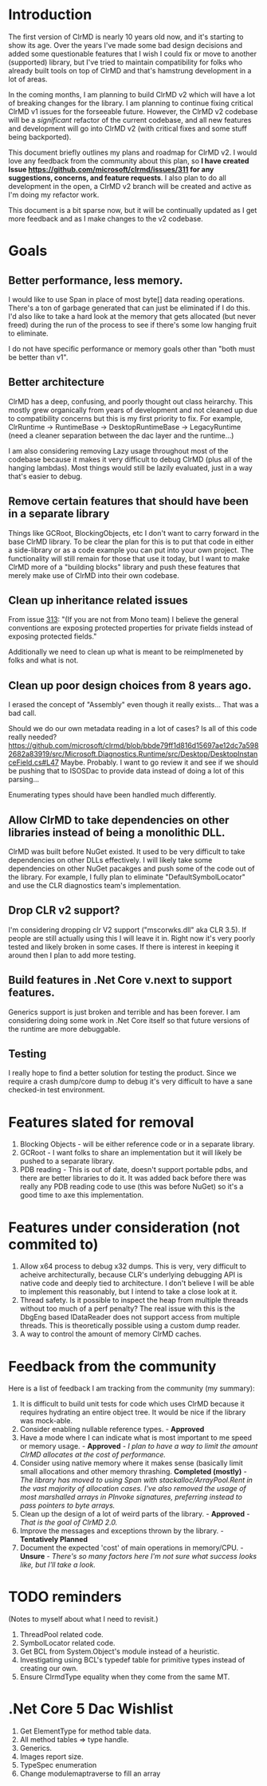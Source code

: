 # Introduction

The first version of ClrMD is nearly 10 years old now, and it's starting to show its age.  Over the years I've made some bad design decisions and added some questionable features that I wish I could fix or move to another (supported) library, but I've tried to maintain compatibility for folks who already built tools on top of ClrMD and that's hamstrung development in a lot of areas.

In the coming months, I am planning to build ClrMD v2 which will have a lot of breaking changes for the library.  I am planning to continue fixing critical ClrMD v1 issues for the forseeable future.  However, the ClrMD v2 codebase will be a *significant* refactor of the current codebase, and all new features and development will go into ClrMD v2 (with critical fixes and some stuff being backported).

This document briefly outlines my plans and roadmap for ClrMD v2.  I would love any feedback from the community about this plan, so **I have created Issue https://github.com/microsoft/clrmd/issues/311 for any suggestions, concerns, and feature requests**.  I also plan to do all development in the open, a ClrMD v2 branch will be created and active as I'm doing my refactor work.

This document is a bit sparse now, but it will be continually updated as I get more feedback and as I make changes to the v2 codebase.

# Goals

## Better performance, less memory.

I would like to use Span<T> in place of most byte[] data reading operations.  There's a ton of garbage generated that can just be eliminated if I do this.  I'd also like to take a hard look at the memory that gets allocated (but never freed) during the run of the process to see if there's some low hanging fruit to eliminate.

I do not have specific performance or memory goals other than "both must be better than v1".

## Better architecture

ClrMD has a deep, confusing, and poorly thought out class heirarchy.  This mostly grew organically from years of development and not cleaned up due to compatibility concerns but this is my first priority to fix.  For example, ClrRuntime -> RuntimeBase -> DesktopRuntimeBase -> LegacyRuntime (need a cleaner separation between the dac layer and the runtime...)

I am also considering removing Lazy<T> usage throughout most of the codebase because it makes it very difficult to debug ClrMD (plus all of the hanging lambdas).  Most things would still be lazily evaluated, just in a way that's easier to debug.

## Remove certain features that should have been in a separate library

Things like GCRoot, BlockingObjects, etc I don't want to carry forward in the base ClrMD library.  To be clear the plan for this is to put that code in either a side-library or as a code example you can put into your own project.  The functionality will still remain for those that use it today, but I want to make ClrMD more of a "building blocks" library and push these features that merely make use of ClrMD into their own codebase.

## Clean up inheritance related issues

From issue [313](https://github.com/microsoft/clrmd/issues/313): "(If you are not from Mono team) I believe the general conventions are exposing protected properties for private fields instead of exposing protected fields."

Additionally we need to clean up what is meant to be reimplmeneted by folks and what is not.

## Clean up poor design choices from 8 years ago.

I erased the concept of "Assembly" even though it really exists...  That was a bad call.

Should we do our own metadata reading in a lot of cases?  Is all of this code really needed?  https://github.com/microsoft/clrmd/blob/bbde79ff1d816d15697ae12dc7a5982682a83919/src/Microsoft.Diagnostics.Runtime/src/Desktop/DesktopInstanceField.cs#L47  Maybe.  Probably.  I want to go review it and see if we should be pushing that to ISOSDac to provide data instead of doing a lot of this parsing...

Enumerating types should have been handled much differently.

##  Allow ClrMD to take dependencies on other libraries instead of being a monolithic DLL.

ClrMD was built before NuGet existed.  It used to be very difficult to take dependencies on other DLLs effectively.  I will likely take some dependencies on other NuGet pacakges and push some of the code out of the library.  For example, I fully plan to eliminate "DefaultSymbolLocator" and use the CLR diagnostics team's implementation.

## Drop CLR v2 support?

I'm considering dropping clr V2 support ("mscorwks.dll" aka CLR 3.5).  If people are still actually using this I will leave it in.  Right now it's very poorly tested and likely broken in some cases.  If there is interest in keeping it around then I plan to add more testing.

## Build features in .Net Core v.next to support features.

Generics support is just broken and terrible and has been forever.  I am considering doing some work in .Net Core itself so that future versions of the runtime are more debuggable.

## Testing

I really hope to find a better solution for testing the product. Since we require a crash dump/core dump to debug it's very difficult to have a sane checked-in test environment.


# Features slated for removal

1.  Blocking Objects - will be either reference code or in a separate library.
2.  GCRoot - I want folks to share an implementation but it will likely be pushed to a separate library.
3.  PDB reading - This is out of date, doesn't support portable pdbs, and there are better libraries to do it.  It was added back before there was really any PDB reading code to use (this was before NuGet) so it's a good time to axe this implementation.

# Features under consideration (not commited to)

1.  Allow x64 process to debug x32 dumps.  This is very, very difficult to acheive architecturally, because CLR's underlying debugging API is native code and deeply tied to architecture.  I don't believe I will be able to implement this reasonably, but I intend to take a close look at it.
2.  Thread safety.  Is it possible to inspect the heap from multiple threads without too much of a perf penalty?  The real issue with this is the DbgEng based IDataReader does not support access from multiple threads.  This is theoretically possible using a custom dump reader.
3.  A way to control the amount of memory ClrMD caches.

# Feedback from the community

Here is a list of feedback I am tracking from the community (my summary):

1.  It is difficult to build unit tests for code which uses ClrMD because it requires hydrating an entire object tree.  It would be nice if the library was mock-able.
2.  Consider enabling nullable reference types. - **Approved**
3.  Have a mode where I can indicate what is most important to me speed or memory usage. - **Approved** - *I plan to have a way to limit the amount ClrMD allocates at the cost of performance.* 
4.  Consider using native memory where it makes sense (basically limit small allocations and other memory thrashing.  **Completed (mostly)** - *The library has moved to using Span with stackalloc/ArrayPool.Rent in the vast majority of allocation cases.  I've also removed the usage of most marshalled arrays in PInvoke signatures, preferring instead to pass pointers to byte arrays.*
5.  Clean up the design of a lot of weird parts of the library.  - **Approved** - *That is the goal of ClrMD 2.0.*
6.  Improve the messages and exceptions thrown by the library. - **Tentatively Planned**
7.  Document the expected 'cost' of main operations in memory/CPU.  - **Unsure** - *There's so many factors here I'm not sure what success looks like, but I'll take a look.*

# TODO reminders

(Notes to myself about what I need to revisit.)

1.  ThreadPool related code.
2.  SymbolLocator related code.
3.  Get BCL from System.Object's module instead of a heuristic.
4.  Investigating using BCL's typedef table for primitive types instead of creating our own.
5.  Ensure ClrmdType equality when they come from the same MT.

# .Net Core 5 Dac Wishlist

1. Get ElementType for method table data.
2. All method tables => type handle.
3. Generics.
4. Images report size.
5. TypeSpec enumeration
6. Change modulemaptraverse to fill an array
